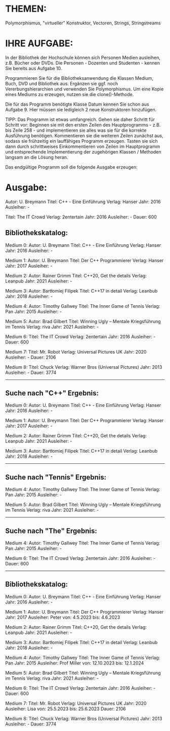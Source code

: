 # THEMEN:
Polymorphismus, "virtueller" Konstruktor, Vectoren, Strings, Stringstreams

# IHRE AUFGABE:
In der Bibliothek der Hochschule können sich Personen Medien ausleihen, z.B. Bücher oder DVDs. Die Personen - Dozenten und Studenten - kennen Sie bereits aus Aufgabe 10.

Programmieren Sie für die Bibliotheksanwendung die Klassen Medium, Buch, DVD und Bibliothek aus. Ergänzen sie ggf. noch Vererbungshierarchien und verwenden Sie Polymorphismus. Um eine Kopie eines Mediums zu erzeugen, nutzen sie die clone()-Methode.

Die für das Programm benötigte Klasse Datum kennen Sie schon aus Aufgabe 9. Hier müssen sie ledigleich 2 neue Konstruktoren hinzufügen.

TIPP: Das Programm ist etwas umfangreich. Gehen sie daher Schritt für Schritt vor: Beginnen sie mit den ersten Zeilen des Hauptprogramms - z.B. bis Zeile 258 - und implementieren sie alles was sie für die korrekte Ausführung benötigen. Kommentieren sie die weiteren Zeilen zunächst aus, sodass sie frühzeitig ein lauffähiges Programm erzeugen. Tasten sie sich dann durch schrittweises Einkommentieren von Zeilen im Hauptprogramm und entsprechende Implementierung der zugehörigen Klassen / Methoden langsam an die Lösung heran.

Das endgültige Programm soll die folgende Ausgabe erzeugen:

# Ausgabe:

Autor:         U. Breymann
Titel:         C++ - Eine Einführung
Verlag:        Hanser
Jahr:          2016
Ausleiher:     -

Titel:         The IT Crowd
Verlag:        2entertain
Jahr:          2016
Ausleiher:     -
Dauer:         600


Bibliothekskatalog:
---------------------------------------

Medium 0:
Autor:         U. Breymann
Titel:         C++ - Eine Einführung
Verlag:        Hanser
Jahr:          2016
Ausleiher:     -

Medium 1:
Autor:         U. Breymann
Titel:         Der C++ Programmierer
Verlag:        Hanser
Jahr:          2017
Ausleiher:     -

Medium 2:
Autor:         Rainer Grimm
Titel:         C++20, Get the details
Verlag:        Leanpub
Jahr:          2021
Ausleiher:     -

Medium 3:
Autor:         Bartłomiej Filipek
Titel:         C++17 in detail
Verlag:        Leanbub
Jahr:          2018
Ausleiher:     -

Medium 4:
Autor:         Timothy Gallwey
Titel:         The Inner Game of Tennis
Verlag:        Pan
Jahr:          2015
Ausleiher:     -

Medium 5:
Autor:         Brad Gilbert
Titel:         Winning Ugly – Mentale Kriegsführung im Tennis
Verlag:        riva
Jahr:          2021
Ausleiher:     -

Medium 6:
Titel:         The IT Crowd
Verlag:        2entertain
Jahr:          2016
Ausleiher:     -
Dauer:         600

Medium 7:
Titel:         Mr. Robot
Verlag:        Universal Pictures UK
Jahr:          2020
Ausleiher:     -
Dauer:         2106

Medium 8:
Titel:         Chuck
Verlag:        Warner Bros (Universal Pictures)
Jahr:          2013
Ausleiher:     -
Dauer:         3774

---------------------------------------

Suche nach "C++" Ergebnis:
---------------------------------------

Medium 0:
Autor:         U. Breymann
Titel:         C++ - Eine Einführung
Verlag:        Hanser
Jahr:          2016
Ausleiher:     -

Medium 1:
Autor:         U. Breymann
Titel:         Der C++ Programmierer
Verlag:        Hanser
Jahr:          2017
Ausleiher:     -

Medium 2:
Autor:         Rainer Grimm
Titel:         C++20, Get the details
Verlag:        Leanpub
Jahr:          2021
Ausleiher:     -

Medium 3:
Autor:         Bartłomiej Filipek
Titel:         C++17 in detail
Verlag:        Leanbub
Jahr:          2018
Ausleiher:     -

---------------------------------------

Suche nach "Tennis" Ergebnis:
---------------------------------------

Medium 4:
Autor:         Timothy Gallwey
Titel:         The Inner Game of Tennis
Verlag:        Pan
Jahr:          2015
Ausleiher:     -

Medium 5:
Autor:         Brad Gilbert
Titel:         Winning Ugly – Mentale Kriegsführung im Tennis
Verlag:        riva
Jahr:          2021
Ausleiher:     -

---------------------------------------

Suche nach "The" Ergebnis:
---------------------------------------

Medium 4:
Autor:         Timothy Gallwey
Titel:         The Inner Game of Tennis
Verlag:        Pan
Jahr:          2015
Ausleiher:     -

Medium 6:
Titel:         The IT Crowd
Verlag:        2entertain
Jahr:          2016
Ausleiher:     -
Dauer:         600

---------------------------------------

Bibliothekskatalog:
---------------------------------------

Medium 0:
Autor:         U. Breymann
Titel:         C++ - Eine Einführung
Verlag:        Hanser
Jahr:          2016
Ausleiher:     -

Medium 1:
Autor:         U. Breymann
Titel:         Der C++ Programmierer
Verlag:        Hanser
Jahr:          2017
Ausleiher:     Peter von: 4.5.2023 bis: 4.6.2023

Medium 2:
Autor:         Rainer Grimm
Titel:         C++20, Get the details
Verlag:        Leanpub
Jahr:          2021
Ausleiher:     -

Medium 3:
Autor:         Bartłomiej Filipek
Titel:         C++17 in detail
Verlag:        Leanbub
Jahr:          2018
Ausleiher:     -

Medium 4:
Autor:         Timothy Gallwey
Titel:         The Inner Game of Tennis
Verlag:        Pan
Jahr:          2015
Ausleiher:     Prof Miller von: 12.10.2023 bis: 12.1.2024

Medium 5:
Autor:         Brad Gilbert
Titel:         Winning Ugly – Mentale Kriegsführung im Tennis
Verlag:        riva
Jahr:          2021
Ausleiher:     -

Medium 6:
Titel:         The IT Crowd
Verlag:        2entertain
Jahr:          2016
Ausleiher:     -
Dauer:         600

Medium 7:
Titel:         Mr. Robot
Verlag:        Universal Pictures UK
Jahr:          2020
Ausleiher:     Lisa von: 25.5.2023 bis: 25.6.2023
Dauer:         2106

Medium 8:
Titel:         Chuck
Verlag:        Warner Bros (Universal Pictures)
Jahr:          2013
Ausleiher:     -
Dauer:         3774

